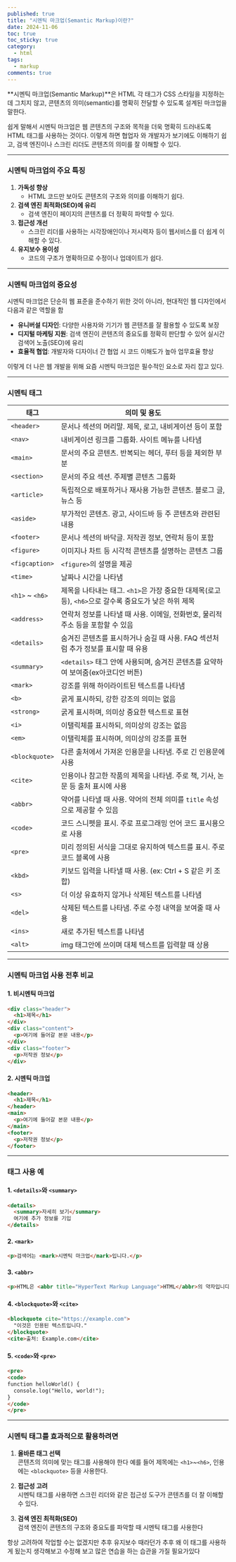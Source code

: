 ```yaml
---
published: true
title: "시멘틱 마크업(Semantic Markup)이란?"
date: 2024-11-06
toc: true
toc_sticky: true
category: 
  - html
tags:
  - markup
comments: true
---
```


**시멘틱 마크업(Semantic Markup)**은 HTML 각 태그가 CSS 스타일을 지정하는 데 그치지 않고, 콘텐츠의 의미(semantic)를 명확히 전달할 수 있도록 설계된 마크업을 말한다.

쉽게 말해서 시멘틱 마크업은 웹 콘텐츠의 구조와 목적을 더욱 명확히 드러내도록 HTML 태그를 사용하는 것이다. 이렇게 하면 협업자 와 개발자가 보기에도 이해하기 쉽고, 검색 엔진이나 스크린 리더도 콘텐츠의 의미를 잘 이해할 수 있다.

---

### **시멘틱 마크업의 주요 특징**
1. **가독성 향상**  
   - HTML 코드만 보아도 콘텐츠의 구조와 의미를 이해하기 쉽다.
2. **검색 엔진 최적화(SEO)에 유리**  
   - 검색 엔진이 페이지의 콘텐츠를 더 정확히 파악할 수 있다.
3. **접근성 개선**  
   - 스크린 리더를 사용하는 시각장애인이나 저시력자 등이 웹서비스를 더 쉽게 이해할 수 있다.
4. **유지보수 용이성**  
   - 코드의 구조가 명확하므로 수정이나 업데이트가 쉽다.

---

### **시멘틱 마크업의 중요성**
시멘틱 마크업은 단순히 웹 표준을 준수하기 위한 것이 아니라, 현대적인 웹 디자인에서 다음과 같은 역할을 함
- **유니버설 디자인**: 다양한 사용자와 기기가 웹 콘텐츠를 잘 활용할 수 있도록 보장
- **디지털 마케팅 지원**: 검색 엔진이 콘텐츠의 중요도를 정확히 판단할 수 있어 실시간 검색어 노출(SEO)에 유리
- **효율적 협업**: 개발자와 디자이너 간 협업 시 코드 이해도가 높아 업무효율 향상

이렇게 더 나은 웹 개발을 위해 요즘 시멘틱 마크업은 필수적인 요소로 자리 잡고 있다.

---

### **시멘틱 태그**

| 태그          | 의미 및 용도                                               |
|---------------|------------------------------------------------------------|
| `<header>`    | 문서나 섹션의 머리말. 제목, 로고, 내비게이션 등이 포함   |
| `<nav>`       | 내비게이션 링크를 그룹화. 사이트 메뉴를 나타냄             |
| `<main>`      | 문서의 주요 콘텐츠. 반복되는 헤더, 푸터 등을 제외한 부분   |
| `<section>`   | 문서의 주요 섹션. 주제별 콘텐츠 그룹화                     |
| `<article>`   | 독립적으로 배포하거나 재사용 가능한 콘텐츠. 블로그 글, 뉴스 등|
| `<aside>`     | 부가적인 콘텐츠. 광고, 사이드바 등 주 콘텐츠와 관련된 내용 |
| `<footer>`    | 문서나 섹션의 바닥글. 저작권 정보, 연락처 등이 포함     |
| `<figure>`    | 이미지나 차트 등 시각적 콘텐츠를 설명하는 콘텐츠 그룹      |
| `<figcaption>`| `<figure>`의 설명을 제공                                  |
| `<time>`      | 날짜나 시간을 나타냄                                      |
| `<h1>` ~ `<h6>` | 제목을 나타내는 태그. `<h1>`은 가장 중요한 대제목(로고 등), `<h6>`으로 갈수록 중요도가 낮은 하위 제목        |
| `<address>`      | 연락처 정보를 나타낼 때 사용. 이메일, 전화번호, 물리적 주소 등을 포함할 수 있음  |
| `<details>`      | 숨겨진 콘텐츠를 표시하거나 숨길 때 사용. FAQ 섹션처럼 추가 정보를 표시할 때 유용 |
| `<summary>`      | `<details>` 태그 안에 사용되며, 숨겨진 콘텐츠를 요약하여 보여줌(ex아코디언 버튼)                  |
| `<mark>`         | 강조를 위해 하이라이트된 텍스트를 나타냄                                           |
| `<b>`            | 굵게 표시하되, 강한 강조의 의미는 없음                                            |
| `<strong>`       | 굵게 표시하며, 의미상 중요한 텍스트로 표현                                         |
| `<i>`            | 이탤릭체를 표시하되, 의미상의 강조는 없음                                          |
| `<em>`           | 이탤릭체를 표시하며, 의미상의 강조를 표현                                          |
| `<blockquote>`   | 다른 출처에서 가져온 인용문을 나타냄. 주로 긴 인용문에 사용                        |
| `<cite>`         | 인용이나 참고한 작품의 제목을 나타냄. 주로 책, 기사, 논문 등 출처 표시에 사용     |
| `<abbr>`         | 약어를 나타낼 때 사용. 약어의 전체 의미를 `title` 속성으로 제공할 수 있음         |
| `<code>`         | 코드 스니펫을 표시. 주로 프로그래밍 언어 코드 표시용으로 사용                     |
| `<pre>`          | 미리 정의된 서식을 그대로 유지하여 텍스트를 표시. 주로 코드 블록에 사용           |
| `<kbd>`          | 키보드 입력을 나타낼 때 사용. (ex: Ctrl + S 같은 키 조합)                          |
| `<s>`            | 더 이상 유효하지 않거나 삭제된 텍스트를 나타냄                                    |
| `<del>`          | 삭제된 텍스트를 나타냄. 주로 수정 내역을 보여줄 때 사용                           |
| `<ins>`          | 새로 추가된 텍스트를 나타냄                                                       |
| `<alt>`          | img 태그안에 쓰이며 대체 텍스트를 입력할 때 상용                                  |

---

### **시멘틱 마크업 사용 전후 비교**
#### **1. 비시멘틱 마크업**
```html
<div class="header">
  <h1>제목</h1>
</div>
<div class="content">
  <p>여기에 들어갈 본문 내용</p>
</div>
<div class="footer">
  <p>저작권 정보</p>
</div>
```

#### **2. 시멘틱 마크업**
```html
<header>
  <h1>제목</h1>
</header>
<main>
  <p>여기에 들어갈 본문 내용</p>
</main>
<footer>
  <p>저작권 정보</p>
</footer>
```

---

### **태그 사용 예**
#### **1. `<details>`와 `<summary>`**
```html
<details>
  <summary>자세히 보기</summary>
  여기에 추가 정보를 기입
</details>
```

#### **2. `<mark>`**
```html
<p>검색어는 <mark>시멘틱 마크업</mark>입니다.</p>
```

#### **3. `<abbr>`**
```html
<p>HTML은 <abbr title="HyperText Markup Language">HTML</abbr>의 약자입니다.</p>
```

#### **4. `<blockquote>`와 `<cite>`**
```html
<blockquote cite="https://example.com">
  "이것은 인용된 텍스트입니다."
</blockquote>
<cite>출처: Example.com</cite>
```

#### **5. `<code>`와 `<pre>`**
```html
<pre>
<code>
function helloWorld() {
  console.log("Hello, world!");
}
</code>
</pre>
```

---

### **시멘틱 태그를 효과적으로 활용하려면**
1. **올바른 태그 선택**  
   콘텐츠의 의미에 맞는 태그를 사용해야 한다 예를 들어 제목에는 `<h1>`~`<h6>`, 인용에는 `<blockquote>` 등을 사용한다.

2. **접근성 고려**  
   시멘틱 태그를 사용하면 스크린 리더와 같은 접근성 도구가 콘텐츠를 더 잘 이해할 수 있다.

3. **검색 엔진 최적화(SEO)**  
   검색 엔진이 콘텐츠의 구조와 중요도를 파악할 때 시멘틱 태그를 사용한다

항상 고려하여 작업할 수는 없겠지만 추후 유지보수 때라던가 추후 왜 이 태그를 사용하게 됬는지 생각해보고 수정해 보고 많은 연습을 하는 습관을 가질 필요가있다